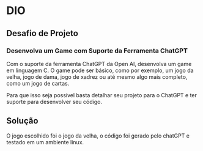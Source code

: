 # DIO
## Desafio de Projeto
### Desenvolva um Game com Suporte da Ferramenta ChatGPT

Com o suporte da ferramenta ChatGPT da Open AI, desenvolva um game em linguagem C. O game pode ser básico, como por exemplo, um jogo da velha, jogo de dama, jogo de xadrez ou até mesmo algo mais completo, como um jogo de cartas.

Para que isso seja possível basta detalhar seu projeto para o ChatGPT e ter suporte para desenvolver seu código.

## Solução
O jogo escolhido foi o jogo da velha, o código foi gerado pelo chatGPT e testado em um ambiente linux.
